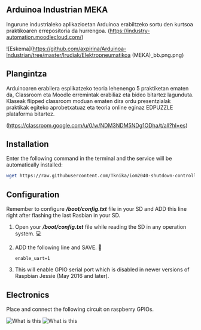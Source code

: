 ## Arduinoa Industrian MEKA

Ingurune industrialeko aplikazioetan Arduinoa erabiltzeko sortu den kurtsoa praktikoaren errepositoria da hurrengoa. (https://industry-automation.moodlecloud.com/) 

![Eskema](https://github.com/axpirina/Arduinoa-Industrian/tree/master/Irudiak/Elektropneumatikoa (MEKA)_bb.png.png)

## Plangintza

Arduinoaren erabilera esplikatzeko teoria lehenengo 5 praktiketan ematen da, Classroom eta Moodle erremintak erabiliaz eta bideo bitartez lagunduta. Klaseak flipped classroom moduan ematen dira ordu presentzialak praktikak egiteko aprobetxatuaz eta teoria online eginaz EDPUZZLE plataforma bitartez.

(https://classroom.google.com/u/0/w/NDM3NDM5NDg1ODha/t/all?hl=es) 

## Installation

Enter the following command in the terminal and the service will be automatically installed: 

```bash
wget https://raw.githubusercontent.com/Tknika/iom2040-shutdown-controller/master/install.sh -O - | sudo sh
```

## Configuration

Remember to configure ***/boot/config.txt*** file in your SD and ADD this line right after flashing the last Rasbian in your SD. 
 
1. Open your ***/boot/config.txt*** file while reading the SD in any operation system.  :computer: 
2. ADD the following line and SAVE.  :page_facing_up:

     ```enable_uart=1 ```
    
3. This will enable GPIO serial port which is disabled in newer versions of Raspbian Jessie (May 2016 and later).

## Electronics

Place and connect the following circuit on raspberry GPIOs.

![What is this](RaspiProtoboard.png)
![What is this](RaspiScheme.png)
